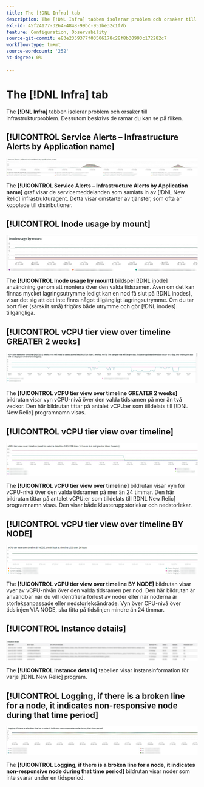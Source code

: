 ```yaml
---
title: The [!DNL Infra] tab
description: The [!DNL Infra] tabben isolerar problem och orsaker till infrastrukturproblem.
exl-id: 45f24177-3264-4848-99bc-951be32c1f7b
feature: Configuration, Observability
source-git-commit: e83e2359377f03506178c28f8b30993c172282c7
workflow-type: tm+mt
source-wordcount: '252'
ht-degree: 0%

---
```


# The [!DNL Infra] tab

The **[!DNL Infra]** tabben isolerar problem och orsaker till infrastrukturproblem. Dessutom beskrivs de ramar du kan se på fliken.

## [!UICONTROL Service Alerts – Infrastructure Alerts by Application name]

![Tjänstvarningar](../../assets/tools/observation-for-adobe-commerce/service-alerts.jpg)

The **[!UICONTROL Service Alerts – Infrastructure Alerts by Application name]** graf visar de servicemeddelanden som samlats in av [!DNL New Relic] infrastrukturagent. Detta visar omstarter av tjänster, som ofta är kopplade till distributioner.

## [!UICONTROL Inode usage by mount]

![Inodanvändning vid montering](../../assets/tools/observation-for-adobe-commerce/inode-usage-mount.jpg)

The **[!UICONTROL Inode usage by mount]** bildspel [!DNL inode] användning genom att montera över den valda tidsramen. Även om det kan finnas mycket lagringsutrymme ledigt kan en nod få slut på [!DNL inodes], visar det sig att det inte finns något tillgängligt lagringsutrymme. Om du tar bort filer (särskilt små) frigörs både utrymme och gör [!DNL inodes] tillgängliga.

## [!UICONTROL vCPU tier view over timeline GREATER 2 weeks]

![Vy över CPU-nivå över tidslinjen GREATER 2 veckor](../../assets/tools/observation-for-adobe-commerce/vCPU-tier.jpg)

The **[!UICONTROL vCPU tier view over timeline GREATER 2 weeks]** bildrutan visar vyn vCPU-nivå över den valda tidsramen på mer än två veckor. Den här bildrutan tittar på antalet vCPU:er som tilldelats till [!DNL New Relic] programnamn visas.

## [!UICONTROL vCPU tier view over timeline]

![Vy över CPU-nivå över tidslinjen](../../assets/tools/observation-for-adobe-commerce/vcpu-tier-24.jpg)

The **[!UICONTROL vCPU tier view over timeline]** bildrutan visar vyn för vCPU-nivå över den valda tidsramen på mer än 24 timmar. Den här bildrutan tittar på antalet vCPU:er som tilldelats till [!DNL New Relic] programnamn visas. Den visar både klusteruppstorlekar och nedstorlekar.

## [!UICONTROL vCPU tier view over timeline BY NODE]

![Vy över processornivå över tidslinjen av NODE](../../assets/tools/observation-for-adobe-commerce/infra_by_node.png)

The **[!UICONTROL vCPU tier view over timeline BY NODE]** bildrutan visar vyer av vCPU-nivån över den valda tidsramen per nod. Den här bildrutan är användbar när du vill identifiera förlust av noder eller när noderna är storleksanpassade eller nedstorleksändrade. Vyn över CPU-nivå över tidslinjen VIA NODE, ska titta på tidslinjen mindre än 24 timmar.

## [!UICONTROL Instance details]

![Instansinformation](../../assets/tools/observation-for-adobe-commerce/instance-details.jpg)

The **[!UICONTROL Instance details]** tabellen visar instansinformation för varje [!DNL New Relic] program.

## [!UICONTROL Logging, if there is a broken line for a node, it indicates non-responsive node during that time period]

![non-responsive-node](../../assets/tools/observation-for-adobe-commerce/non-responsive-node.jpg)

The **[!UICONTROL Logging, if there is a broken line for a node, it indicates non-responsive node during that time period]** bildrutan visar noder som inte svarar under en tidsperiod.
